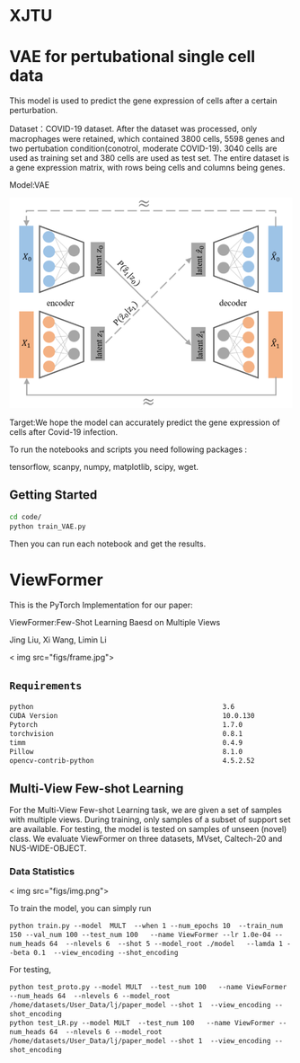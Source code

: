 # XJTU
# VAE for pertubational single cell data

This model is used to predict the gene expression of cells after a certain perturbation.

Dataset：COVID-19 dataset. After the dataset was processed, only macrophages were retained, which contained 3800 cells, 5598 genes and two pertubation condition(conotrol, moderate COVID-19).
3040 cells are used as training set and 380 cells are used as test set. The entire dataset is a gene expression matrix, with rows being cells and columns being genes.

Model:VAE

![image](https://github.com/muxiaran6688/XJTU/blob/main/img/CoupleVAE.PNG)

Target:We hope the model can accurately predict the gene expression of cells after Covid-19 infection.

To run the notebooks and scripts you need following packages :

tensorflow, scanpy, numpy, matplotlib, scipy, wget.


## Getting Started

```bash
cd code/
python train_VAE.py

```

Then you can run each notebook and get the results.

# **ViewFormer**

This is the PyTorch Implementation for our paper:

ViewFormer:Few-Shot Learning Baesd on Multiple Views

Jing Liu, Xi Wang, Limin Li

< img src="figs/frame.jpg">


## `Requirements`

    python                                               3.6 
    CUDA Version                                         10.0.130
    Pytorch                                              1.7.0
    torchvision                                          0.8.1
    timm                                                 0.4.9
    Pillow                                               8.1.0
    opencv-contrib-python                                4.5.2.52
 





## Multi-View Few-shot Learning 

For the Multi-View Few-shot Learning task, we are given a set of samples with multiple views. 
During training, only samples of a subset of support set are available. For testing, the model is tested
on samples of unseen (novel) class. We evaluate ViewFormer on three datasets, 
MVset, Caltech-20 and NUS-WIDE-OBJECT. 


### Data Statistics

< img src="figs/img.png">

To train the model, you can simply run
```angular2html
python train.py --model  MULT  --when 1 --num_epochs 10  --train_num 150 --val_num 100 --test_num 100   --name ViewFormer --lr 1.0e-04 --num_heads 64  --nlevels 6  --shot 5 --model_root ./model   --lamda 1 --beta 0.1  --view_encoding --shot_encoding
```
For testing, 
```angular2html
python test_proto.py --model MULT  --test_num 100   --name ViewFormer --num_heads 64  --nlevels 6 --model_root /home/datasets/User_Data/lj/paper_model --shot 1  --view_encoding --shot_encoding
python test_LR.py --model MULT  --test_num 100   --name ViewFormer --num_heads 64  --nlevels 6 --model_root /home/datasets/User_Data/lj/paper_model --shot 1  --view_encoding --shot_encoding
